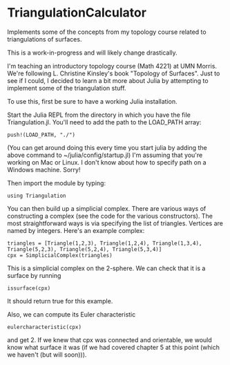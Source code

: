# TriangulationCalculator
Implements some of the concepts from my topology course related to triangulations of surfaces.

This is a work-in-progress and will likely change drastically.

I'm teaching an introductory topology course (Math 4221) at UMN Morris. We're following L. Christine Kinsley's 
book "Topology of Surfaces". Just to see if I could, I decided to learn a bit more about Julia by attempting to implement some of the triangulation stuff.

To use this, first be sure to have a working Julia installation.

Start the Julia REPL from the directory in which you have the file Triangulation.jl. You'll need to add the path to the LOAD_PATH array:
    
    push!(LOAD_PATH, "./")
    
(You can get around doing this every time you start julia by adding the above command to ~/julia/config/startup.jl) I'm assuming that you're working on Mac or Linux. I don't know about how to specify path on a Windows machine. Sorry!
    
Then import the module by typing:

    using Triangulation

You can then build up a simplicial complex. There are various ways of constructing a complex (see the code for the various constructors). The most straightforward ways is via specifying the list of triangles. Vertices are named by integers. Here's an example complex:

    triangles = [Triangle(1,2,3), Triangle(1,2,4), Triangle(1,3,4), Triangle(5,2,3), Triangle(5,2,4), Triangle(5,3,4)]  
    cpx = SimplicialComplex(triangles)
    
This is a simplicial complex on the 2-sphere. We can check that it is a surface by running

    issurface(cpx)
    
It should return true for this example.

Also, we can compute its Euler characteristic

    eulercharacteristic(cpx)
    
and get 2. If we knew that cpx was connected and orientable, we would know what surface it was (if we had covered chapter 5 at this point (which we haven't (but will soon))).
 
 

